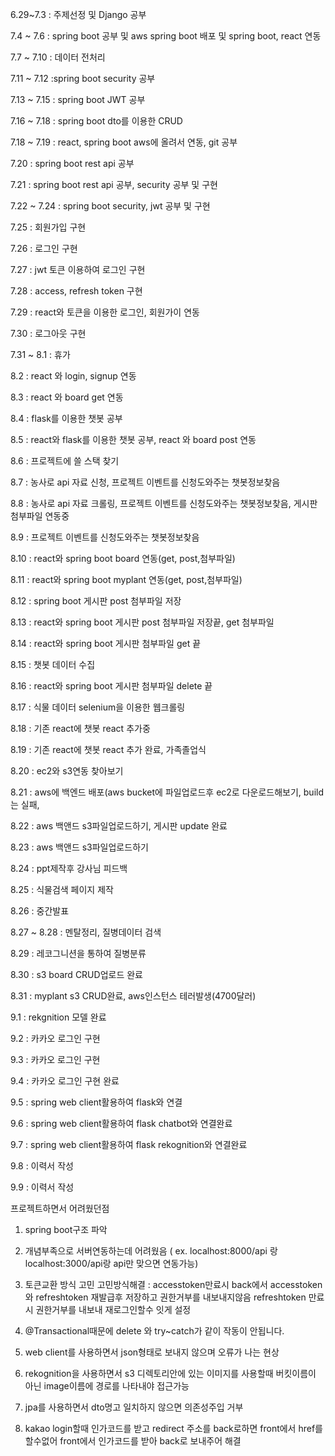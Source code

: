 6.29~7.3 : 주제선정 및 Django 공부

7.4 ~ 7.6 : spring boot 공부 및 aws spring boot 배포 및 spring boot, react 연동

7.7 ~ 7.10 : 데이터 전처리 

7.11 ~ 7.12 :spring boot security 공부

7.13 ~ 7.15 : spring boot JWT 공부  

7.16 ~ 7.18 : spring boot dto를 이용한 CRUD

7.18 ~ 7.19 : react, spring boot aws에 올려서 연동, git 공부

7.20 : spring boot rest api 공부

7.21 : spring boot rest api 공부, security 공부 및 구현

7.22 ~ 7.24 : spring boot security, jwt 공부 및 구현

7.25 : 회원가입 구현

7.26 : 로그인 구현

7.27 : jwt 토큰 이용하여 로그인 구현

7.28 : access, refresh token 구현

7.29 : react와 토큰을 이용한 로그인, 회원가이 연동

7.30 : 로그아웃 구현

7.31 ~ 8.1 : 휴가

8.2 : react 와 login, signup 연동

8.3 : react 와 board get 연동

8.4 : flask를 이용한 챗봇 공부

8.5 : react와 flask를 이용한 챗봇 공부,  react 와 board post 연동

8.6 : 프로젝트에 쓸 스택 찾기

8.7 : 농사로 api 자료 신청, 프로젝트 이벤트를 신청도와주는 챗봇정보찾음

8.8 : 농사로 api 자료 크롤링, 프로젝트 이벤트를 신청도와주는 챗봇정보찾음, 게시판 첨부파일 연동중

8.9 : 프로젝트 이벤트를 신청도와주는 챗봇정보찾음

8.10 : react와 spring boot board 연동(get, post,첨부파일)

8.11 : react와 spring boot myplant 연동(get, post,첨부파일)

8.12 : spring boot 게시판 post 첨부파일 저장

8.13 : react와 spring boot 게시판 post 첨부파일 저장끝, get 첨부파일

8.14 : react와 spring boot 게시판 첨부파일 get 끝

8.15 : 챗봇 데이터 수집

8.16 : react와 spring boot 게시판 첨부파일 delete 끝

8.17 : 식물 데이터 selenium을 이용한 웹크롤링

8.18 : 기존 react에 챗봇 react 추가중 

8.19 : 기존 react에 챗봇 react 추가 완료, 가족졸업식

8.20 : ec2와 s3연동 찾아보기

8.21 : aws에 백엔드 배포(aws bucket에 파일업로드후 ec2로 다운로드해보기, build는 실패, 

8.22 : aws 백앤드 s3파일업로드하기, 게시판 update 완료 

8.23 : aws 백앤드 s3파일업로드하기

8.24 : ppt제작후 강사님 피드백

8.25 : 식물검색 페이지 제작

8.26 : 중간발표

8.27 ~ 8.28 : 멘탈정리, 질병데이터 검색

8.29 : 레코그니션을 통하여 질병분류 

8.30 : s3 board CRUD업로드 완료

8.31 : myplant s3 CRUD완료, aws인스턴스 테러발생(4700달러)

9.1 : rekgnition 모델 완료

9.2 : 카카오 로그인 구현

9.3 : 카카오 로그인 구현

9.4 : 카카오 로그인 구현 완료

9.5 : spring web client활용하여 flask와 연결

9.6 : spring web client활용하여 flask chatbot와 연결완료

9.7 : spring web client활용하여 flask rekognition와 연결완료

9.8 : 이력서 작성

9.9 : 이력서 작성

프로젝트하면서 어려웠던점

1. spring boot구조 파악

2. 개념부족으로 서버연동하는데 어려웠음 ( ex. localhost:8000/api 랑 localhost:3000/api랑 api만 맞으면 연동가능)

3. 토큰교환 방식 고민
고민방식해결 : 
accesstoken만료시 back에서 accesstoken와 refreshtoken 재발급후 저장하고 권한거부를 내보내지않음
refreshtoken 만료시 권한거부를 내보내 재로그인할수 잇게 설정

4. @Transactional때문에 delete 와 try~catch가 같이 작동이 안됩니다.

5. web client를 사용하면서 json형태로 보내지 않으며 오류가 나는 현상

6. rekognition을 사용하면서 s3 디렉토리안에 있는 이미지를 사용할때 버킷이름이 아닌 image이름에 경로를 나타내야 접근가능

7. jpa를 사용하면서 dto명고 일치하지 않으면 의존성주입 거부

8. kakao login할때 인가코드를 받고 redirect 주소를 back로하면 front에서 href를 할수없어 front에서 인가코드를 받아 back로 보내주어 해결   




